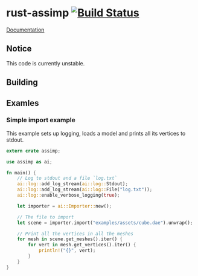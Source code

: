 rust-assimp [![Build Status](https://travis-ci.org/juxiliary/rust-assimp.svg?branch=master)](https://travis-ci.org/juxiliary/rust-assimp)
===========

[Documentation](http://www.rust-ci.org/juxiliary/rust-assimp/doc/assimp/)

## Notice
This code is currently unstable.

## Building

## Examles

### Simple import example
This example sets up logging, loads a model and prints all its vertices to
stdout.

```rust
extern crate assimp;

use assimp as ai;

fn main() {
    // Log to stdout and a file `log.txt`
    ai::log::add_log_stream(ai::log::Stdout);
    ai::log::add_log_stream(ai::log::File("log.txt"));
    ai::log::enable_verbose_logging(true);

    let importer = ai::Importer::new();

    // The file to import
    let scene = importer.import("examples/assets/cube.dae").unwrap();

    // Print all the vertices in all the meshes
    for mesh in scene.get_meshes().iter() {
        for vert in mesh.get_vertices().iter() {
            println!("{}", vert);
        }
    }
}
```
